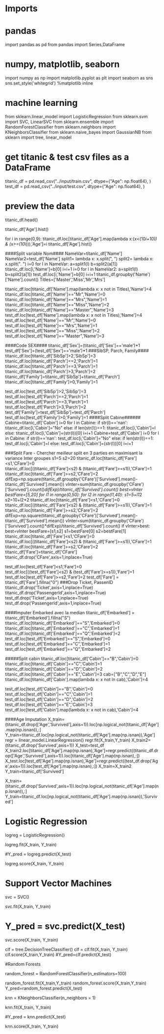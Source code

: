 # Imports

# pandas
import pandas as pd
from pandas import Series,DataFrame

# numpy, matplotlib, seaborn
import numpy as np
import matplotlib.pyplot as plt
import seaborn as sns
sns.set_style('whitegrid')
%matplotlib inline

# machine learning
from sklearn.linear_model import LogisticRegression
from sklearn.svm import SVC, LinearSVC
from sklearn.ensemble import RandomForestClassifier
from sklearn.neighbors import KNeighborsClassifier
from sklearn.naive_bayes import GaussianNB
from sklearn import tree, linear_model

# get titanic & test csv files as a DataFrame
titanic_df = pd.read_csv("../input/train.csv", dtype={"Age": np.float64}, )
test_df    = pd.read_csv("../input/test.csv", dtype={"Age": np.float64}, )

# preview the data
titanic_df.head()

titanic_df['Age'].hist()


for i in range(0,9):
    titanic_df.loc[titanic_df['Age'].map(lambda x:(x<(10*i+10)) & (x>=(10*i))),'Age']=i
titanic_df['Age'].hist()


####Split variable Nom####
NameVar=titanic_df['Name']
NameVar2=test_df['Name']
split1= lambda x: x.split(", ")
split2= lambda x: x.split(". ")
i=0
for l in NameVar:
    a=split1(l)
    b=split2(a[1])
    titanic_df.loc[i,'Name']=b[0]
    i=i+1
i=0
for l in NameVar2:
    a=split1(l)
    b=split2(a[1])
    test_df.loc[i,'Name']=b[0]
    i=i+1
titanic_df.groupby('Name') ['Name'].count()
Titles=['Master','Miss','Mr','Mrs'] 

titanic_df.loc[titanic_df['Name'].map(lambda x: x not in Titles),'Name']=4
titanic_df.loc[titanic_df['Name']=="Mr",'Name']=0
titanic_df.loc[titanic_df['Name']=="Mrs",'Name']=1
titanic_df.loc[titanic_df['Name']=="Miss",'Name']=2
titanic_df.loc[titanic_df['Name']=="Master",'Name']=3
test_df.loc[test_df['Name'].map(lambda x: x not in Titles),'Name']=4
test_df.loc[test_df['Name']=="Mr",'Name']=0
test_df.loc[test_df['Name']=="Mrs",'Name']=1
test_df.loc[test_df['Name']=="Miss",'Name']=2
test_df.loc[test_df['Name']=="Master",'Name']=3

####Code SEX####
titanic_df['Sex']=(titanic_df['Sex']=='male')*1
test_df['Sex']=(test_df['Sex']=='male')*1
###SibSP, Parch, Family####
titanic_df.loc[titanic_df['SibSp']>2,'SibSp']=3
titanic_df.loc[titanic_df['Parch']==2,'Parch']=1
titanic_df.loc[titanic_df['Parch']==3,'Parch']=1
titanic_df.loc[titanic_df['Parch']>3,'Parch']=2
titanic_df['Family']=titanic_df['SibSp']+titanic_df['Parch']
titanic_df.loc[titanic_df['Family']>0,'Family']=1

test_df.loc[test_df['SibSp']>2,'SibSp']=3
test_df.loc[test_df['Parch']==2,'Parch']=1
test_df.loc[test_df['Parch']==3,'Parch']=1
test_df.loc[test_df['Parch']>3,'Parch']=2
test_df['Family']=test_df['SibSp']+test_df['Parch']
test_df.loc[test_df['Family']>0,'Family']=1
####Split Cabine######
Cabine=titanic_df['Cabin']
i=0
for l in Cabine:
    if str(l)=='nan':
        titanic_df.loc[i,'Cabin']="No"
    else:
        if len(str(l))==1:
            titanic_df.loc[i,'Cabin']=l
        else:
            titanic_df.loc[i,'Cabin']=(str(l))[0]
    i=i+1
Cabine=test_df['Cabin']
i=0
for l in Cabine:
    if str(l)=='nan':
        test_df.loc[i,'Cabin']="No"
    else:
        if len(str(l))==1:
            test_df.loc[i,'Cabin']=l
        else:
            test_df.loc[i,'Cabin']=(str(l))[0]
    i=i+1

###Split Fare - Chercher meilleur split en 3 parties en maximisant la variance Inter groupes
s1=5
s2=20
titanic_df.loc[titanic_df['Fare']<s1,'CFare']=0     
titanic_df.loc[((titanic_df['Fare']<s2) & (titanic_df['Fare']>=s1)),'CFare']=1 
titanic_df.loc[titanic_df['Fare']>=s2,'CFare']=2
difExp=np.square(titanic_df.groupby('CFare')['Survived'].mean()-titanic_df['Survived'].mean())
vInter=sum(titanic_df.groupby('CFare')['Survived'].count()*difExp)/titanic_df['Survived'].count()
best=vInter
bestFare=[5,20]
for l1 in range(0,50):
    for l2 in range(l1,40):
        s1=5+l1*2
        s2=10+l2*2
        titanic_df.loc[titanic_df['Fare']<s1,'CFare']=0     
        titanic_df.loc[((titanic_df['Fare']<s2) & (titanic_df['Fare']>=s1)),'CFare']=1 
        titanic_df.loc[titanic_df['Fare']>=s2,'CFare']=2
        difExp=np.square(titanic_df.groupby('CFare')['Survived'].mean()-titanic_df['Survived'].mean())
        vInter=sum(titanic_df.groupby('CFare')['Survived'].count()*difExp)/titanic_df['Survived'].count()
        if vInter>best:
            best=vInter
            bestFare=[s1,s2]
s1=bestFare[0]
s2=bestFare[1]
titanic_df.loc[titanic_df['Fare']<s1,'CFare']=0     
titanic_df.loc[((titanic_df['Fare']<s2) & (titanic_df['Fare']>=s1)),'CFare']=1 
titanic_df.loc[titanic_df['Fare']>=s2,'CFare']=2
titanic_df['Fare']=titanic_df['CFare']
titanic_df.drop('CFare',axis=1,inplace=True)

test_df.loc[test_df['Fare']<s1,'Fare']=0     
test_df.loc[((test_df['Fare']<s2) & (test_df['Fare']>=s1)),'Fare']=1 
test_df.loc[test_df['Fare']>=s2,'Fare']=2
test_df['Fare'] = titanic_df['Fare'].fillna("0")
###Drop Ticket, PassenID
titanic_df.drop('Ticket',axis=1,inplace=True)
titanic_df.drop('PassengerId',axis=1,inplace=True)
test_df.drop('Ticket',axis=1,inplace=True)
test_df.drop('PassengerId',axis=1,inplace=True)

####Imputer Embarked avec la median
titanic_df['Embarked'] = titanic_df['Embarked'].fillna("S")
titanic_df.loc[titanic_df['Embarked']=="S",'Embarked']=0
titanic_df.loc[titanic_df['Embarked']=="C",'Embarked']=1
titanic_df.loc[titanic_df['Embarked']=="Q",'Embarked']=2
test_df.loc[test_df['Embarked']=="S",'Embarked']=0
test_df.loc[test_df['Embarked']=="C",'Embarked']=1
test_df.loc[test_df['Embarked']=="Q",'Embarked']=2

#####Split cabin
titanic_df.loc[titanic_df['Cabin']=="B",'Cabin']=0
titanic_df.loc[titanic_df['Cabin']=="C",'Cabin']=1
titanic_df.loc[titanic_df['Cabin']=="D",'Cabin']=2
titanic_df.loc[titanic_df['Cabin']=="E",'Cabin']=3
cab=["B","C","D","E"]
titanic_df.loc[titanic_df['Cabin'].map(lambda x: x not in cab),'Cabin']=4

test_df.loc[test_df['Cabin']=="B",'Cabin']=0
test_df.loc[test_df['Cabin']=="C",'Cabin']=1
test_df.loc[test_df['Cabin']=="D",'Cabin']=2
test_df.loc[test_df['Cabin']=="E",'Cabin']=3
test_df.loc[test_df['Cabin'].map(lambda x: x not in cab),'Cabin']=4

####Age Imputation
X_train=(titanic_df.drop(['Age','Survived'],axis=1)).loc[np.logical_not(titanic_df['Age'].map(np.isnan)),:]
Y_train=titanic_df.loc[np.logical_not(titanic_df['Age'].map(np.isnan)),'Age']
regr = linear_model.LinearRegression()
regr.fit(X_train,Y_train)
X_train2=(titanic_df.drop('Survived',axis=1))
X_test=test_df
X_train2.loc[titanic_df['Age'].map(np.isnan),'Age']=regr.predict((titanic_df.drop(['Age','Survived'],axis=1)).loc[titanic_df['Age'].map(np.isnan),:])
X_test.loc[test_df['Age'].map(np.isnan),'Age']=regr.predict((test_df.drop('Age',axis=1)).loc[test_df['Age'].map(np.isnan),:])
X_train=X_train2
Y_train=titanic_df['Survived']

X_train=(titanic_df.drop('Survived',axis=1)).loc[np.logical_not(titanic_df['Age'].map(np.isnan)),:]
Y_train=titanic_df.loc[np.logical_not(titanic_df['Age'].map(np.isnan)),'Survived']


# Logistic Regression

logreg = LogisticRegression()

logreg.fit(X_train, Y_train)

#Y_pred = logreg.predict(X_test)

logreg.score(X_train, Y_train)

# Support Vector Machines

svc = SVC()

svc.fit(X_train, Y_train)

# Y_pred = svc.predict(X_test)

svc.score(X_train, Y_train)


clf = tree.DecisionTreeClassifier()
clf = clf.fit(X_train, Y_train)
clf.score(X_train,Y_train)
#Y_pred=clf.predict(X_test)

#Random Forests

random_forest = RandomForestClassifier(n_estimators=100)

random_forest.fit(X_train,Y_train)
random_forest.score(X_train,Y_train)
Y_pred=random_forest.predict(X_test)

knn = KNeighborsClassifier(n_neighbors = 1)

knn.fit(X_train, Y_train)

#Y_pred = knn.predict(X_test)

knn.score(X_train, Y_train)

